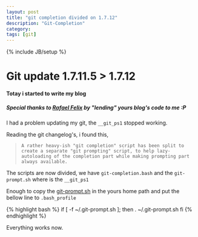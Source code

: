 ```yaml
---
layout: post
title: "git completion divided on 1.7.12"
description: "Git-Completion"
category:
tags: [git]
---
```

{% include JB/setup %}

# Git update 1.7.11.5 > 1.7.12

#### Totay i started to write my blog

##### Special thanks to [Rafael Felix](http://fellix.github.com) by "lending" yours blog's code to me :P

I had a problem updating my git, the `__git_ps1` stopped working.

Reading the git changelog's, i found this,
> `A rather heavy-ish "git completion" script has been split to create
   a separate "git prompting" script, to help lazy-autoloading of the
   completion part while making prompting part always available.`

The scripts are now divided, we have `git-completion.bash` and the `git-prompt.sh` where is the `__git_ps1`

Enough to copy the [git-prompt.sh](https://raw.github.com/git/git/master/contrib/completion/git-prompt.sh) in the yours home path and put the bellow line to `.bash_profile`

{% highlight bash %}
if [ -f ~/.git-prompt.sh ]; then
        . ~/.git-prompt.sh
fi
{% endhighlight %}

Everything works now.



